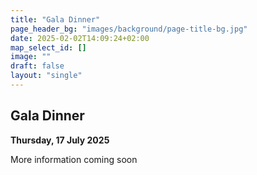 ```yaml
---
title: "Gala Dinner"
page_header_bg: "images/background/page-title-bg.jpg"
date: 2025-02-02T14:09:24+02:00
map_select_id: []
image: ""
draft: false
layout: "single"
---
```


## Gala Dinner
**Thursday, 17 July 2025**  

More information coming soon
